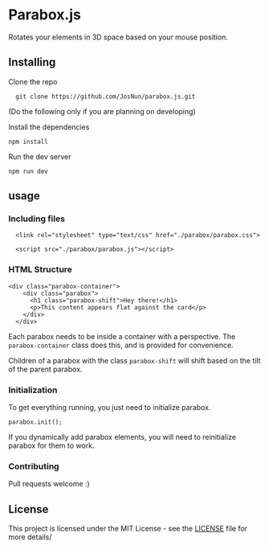 # Parabox.js

Rotates your elements in 3D space based on your mouse position.

## Installing

Clone the repo
```
  git clone https://github.com/JosNun/parabox.js.git
```

(Do the following only if you are planning on developing)  

Install the dependencies 
```
npm install
```

Run the dev server
```
npm run dev
```

## usage
### Including files
```
  <link rel="stylesheet" type="text/css" href="./parabox/parabox.css">
  
  <script src="./parabox/parabox.js"></script>
```

### HTML Structure

```
<div class="parabox-container">
    <div class="parabox">
      <h1 class="parabox-shift">Hey there!</h1>
      <p>This content appears flat against the card</p>
    </div>
  </div>
```

Each parabox needs to be inside a container with a perspective. The `parabox-container` class does this, and is provided for convenience.

Children of a parabox with the class `parabox-shift` will shift based on the tilt of the parent parabox.

### Initialization

To get everything running, you just need to initialize parabox.
```
parabox.init();
```

If you dynamically add parabox elements, you will need to reinitialize parabox for them to work.

### Contributing
Pull requests welcome :)

## License
This project is licensed under the MIT License - see the [LICENSE](./LICENSE) file for more details/

